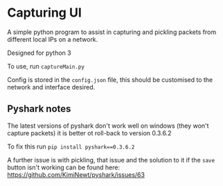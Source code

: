 # Capturing UI

A simple python program to assist in capturing and pickling packets from different local IPs on a network.

Designed for python 3

To use, run `captureMain.py`

Config is stored in the `config.json` file, this should be customised to the network and interface desired.

## Pyshark notes

The latest versions of pyshark don't work well on windows (they won't capture packets) it is better ot roll-back to version 0.3.6.2

To fix this run `pip install pyshark==0.3.6.2`

A further issue is with pickling, that issue and the solution to it if the `save` button isn't working can be found here: https://github.com/KimiNewt/pyshark/issues/63
